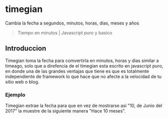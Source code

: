 # timegian

Cambia la fecha a segundos, minutos, horas, días, meses y años

> Tiempo en minutos | Javascript puro y basico

## Introduccion

Timegian toma la fecha para comvertirla en minutos, horas y dias similar a timeago, solo que a direfencia de el timegian esta escrito en javascript puro, en donde una de las grandes ventajas  que tiene es que es totalmente independiente de framework lo que hace que no afecte a la velocidad de tu sitio web o blog.

### Ejemplo

Timegian extrae la fecha para que en vez de mostrarse asi "10, de Junio del 2017" la muestre de la siguiente manera "Hace 10 meses".
